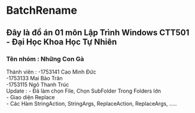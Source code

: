 # BatchRename

## Đây là đồ án 01 môn Lập Trình Windows CTT501 - Đại Học Khoa Học Tự Nhiên
### Tên nhóm : Những Con Gà
Thành viên : -1753141 Cao Minh Đức  
              -1753133 Mai Bảo Trân  
              -1753115 Ngô Thanh Trúc  
Update : - Đã làm chọn File, Chọn SubFolder Trong Folders lớn  
         - Giao diện Replace  
         - Các Hàm StringAction, StringArgs, ReplaceAction, ReplaceArgs, .....  
